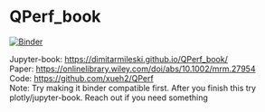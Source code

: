 # QPerf_book
[![Binder](https://mybinder.org/badge_logo.svg)](https://mybinder.org/v2/gh/dimitarmileski/QPerf_book/HEAD)

Jupyter-book: https://dimitarmileski.github.io/QPerf_book/    
Paper: https://onlinelibrary.wiley.com/doi/abs/10.1002/mrm.27954 <br> 
Code: https://github.com/xueh2/QPerf <br> 
Note: Try making it binder compatible first. After you finish this try plotly/jupyter-book. Reach out if you need something 

